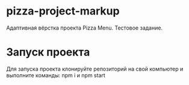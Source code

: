 # pizza-project-markup
Адаптивная вёрстка проекта Pizza Menu. Тестовое задание.

# Запуск проекта
Для запуска проекта клонируйте репозиторий на свой компьютер и выполните команды: npm i и npm start
